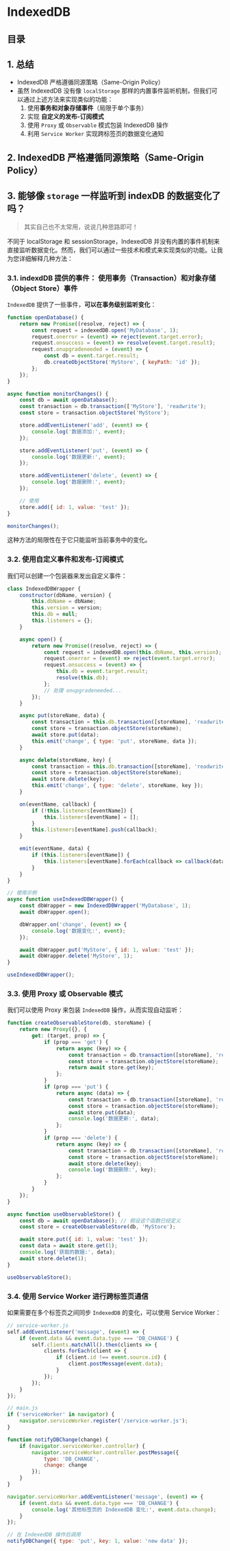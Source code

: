 
# IndexedDB



## 目录
<!-- toc -->
 ## 1. 总结 

-  IndexedDB 严格遵循同源策略（Same-Origin Policy）
- 虽然 IndexedDB 没有像 `localStorage` 那样的内置事件监听机制，但我们可以通过上述方法来实现类似的功能：
	1. 使用**事务和对象存储事件**（局限于单个事务）
	2. 实现 **自定义的发布-订阅模式**
	3. 使用 `Proxy` 或 `Observable` 模式包装 IndexedDB 操作
	4. 利用 `Service Worker` 实现跨标签页的数据变化通知

## 2. IndexedDB 严格遵循同源策略（Same-Origin Policy）

## 3. 能够像 `storage` 一样监听到 indexDB 的数据变化了吗？

> 其实自己也不太常用，说说几种思路即可！

不同于 localStorage 和 sessionStorage，IndexedDB 并没有内置的事件机制来直接监听数据变化。然而，我们可以通过一些技术和模式来实现类似的功能。让我为您详细解释几种方法：

### 3.1. indexdDB 提供的事件： 使用事务（Transaction）和对象存储（Object Store）事件

`IndexedDB` 提供了一些事件，**可以在事务级别监听变化**：

```javascript
function openDatabase() {
    return new Promise((resolve, reject) => {
        const request = indexedDB.open('MyDatabase', 1);
        request.onerror = (event) => reject(event.target.error);
        request.onsuccess = (event) => resolve(event.target.result);
        request.onupgradeneeded = (event) => {
            const db = event.target.result;
            db.createObjectStore('MyStore', { keyPath: 'id' });
        };
    });
}

async function monitorChanges() {
    const db = await openDatabase();
    const transaction = db.transaction(['MyStore'], 'readwrite');
    const store = transaction.objectStore('MyStore');

    store.addEventListener('add', (event) => {
        console.log('数据添加:', event);
    });

    store.addEventListener('put', (event) => {
        console.log('数据更新:', event);
    });

    store.addEventListener('delete', (event) => {
        console.log('数据删除:', event);
    });

    // 使用
    store.add({ id: 1, value: 'test' });
}

monitorChanges();
```

这种方法的局限性在于它只能监听当前事务中的变化。

### 3.2. 使用自定义事件和发布-订阅模式

我们可以创建一个包装器来发出自定义事件：

```javascript
class IndexedDBWrapper {
    constructor(dbName, version) {
        this.dbName = dbName;
        this.version = version;
        this.db = null;
        this.listeners = {};
    }

    async open() {
        return new Promise((resolve, reject) => {
            const request = indexedDB.open(this.dbName, this.version);
            request.onerror = (event) => reject(event.target.error);
            request.onsuccess = (event) => {
                this.db = event.target.result;
                resolve(this.db);
            };
            // 处理 onupgradeneeded...
        });
    }

    async put(storeName, data) {
        const transaction = this.db.transaction([storeName], 'readwrite');
        const store = transaction.objectStore(storeName);
        await store.put(data);
        this.emit('change', { type: 'put', storeName, data });
    }

    async delete(storeName, key) {
        const transaction = this.db.transaction([storeName], 'readwrite');
        const store = transaction.objectStore(storeName);
        await store.delete(key);
        this.emit('change', { type: 'delete', storeName, key });
    }

    on(eventName, callback) {
        if (!this.listeners[eventName]) {
            this.listeners[eventName] = [];
        }
        this.listeners[eventName].push(callback);
    }

    emit(eventName, data) {
        if (this.listeners[eventName]) {
            this.listeners[eventName].forEach(callback => callback(data));
        }
    }
}

// 使用示例
async function useIndexedDBWrapper() {
    const dbWrapper = new IndexedDBWrapper('MyDatabase', 1);
    await dbWrapper.open();

    dbWrapper.on('change', (event) => {
        console.log('数据变化:', event);
    });

    await dbWrapper.put('MyStore', { id: 1, value: 'test' });
    await dbWrapper.delete('MyStore', 1);
}

useIndexedDBWrapper();
```

### 3.3. 使用 Proxy 或 Observable 模式

我们可以使用 Proxy 来包装 `IndexedDB` 操作，从而实现自动监听：

```javascript
function createObservableStore(db, storeName) {
    return new Proxy({}, {
        get: (target, prop) => {
            if (prop === 'get') {
                return async (key) => {
                    const transaction = db.transaction([storeName], 'readonly');
                    const store = transaction.objectStore(storeName);
                    return await store.get(key);
                };
            }
            if (prop === 'put') {
                return async (data) => {
                    const transaction = db.transaction([storeName], 'readwrite');
                    const store = transaction.objectStore(storeName);
                    await store.put(data);
                    console.log('数据更新:', data);
                };
            }
            if (prop === 'delete') {
                return async (key) => {
                    const transaction = db.transaction([storeName], 'readwrite');
                    const store = transaction.objectStore(storeName);
                    await store.delete(key);
                    console.log('数据删除:', key);
                };
            }
        }
    });
}

async function useObservableStore() {
    const db = await openDatabase(); // 假设这个函数已经定义
    const store = createObservableStore(db, 'MyStore');

    await store.put({ id: 1, value: 'test' });
    const data = await store.get(1);
    console.log('获取的数据:', data);
    await store.delete(1);
}

useObservableStore();
```

### 3.4. 使用 Service Worker 进行跨标签页通信

如果需要在多个标签页之间同步 `IndexedDB` 的变化，可以使用 Service Worker：

```javascript
// service-worker.js
self.addEventListener('message', (event) => {
    if (event.data && event.data.type === 'DB_CHANGE') {
        self.clients.matchAll().then(clients => {
            clients.forEach(client => {
                if (client.id !== event.source.id) {
                    client.postMessage(event.data);
                }
            });
        });
    }
});

// main.js
if ('serviceWorker' in navigator) {
    navigator.serviceWorker.register('/service-worker.js');
}

function notifyDBChange(change) {
    if (navigator.serviceWorker.controller) {
        navigator.serviceWorker.controller.postMessage({
            type: 'DB_CHANGE',
            change: change
        });
    }
}

navigator.serviceWorker.addEventListener('message', (event) => {
    if (event.data && event.data.type === 'DB_CHANGE') {
        console.log('其他标签页的 IndexedDB 变化:', event.data.change);
    }
});

// 在 IndexedDB 操作后调用
notifyDBChange({ type: 'put', key: 1, value: 'new data' });
```


